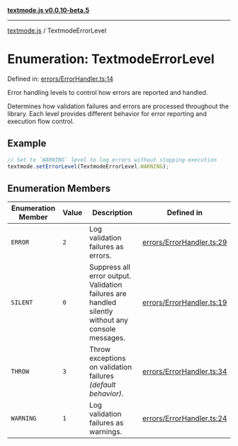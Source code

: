 [**textmode.js v0.0.10-beta.5**](../README.md)

***

[textmode.js](../README.md) / TextmodeErrorLevel

# Enumeration: TextmodeErrorLevel

Defined in: [errors/ErrorHandler.ts:14](https://github.com/humanbydefinition/textmode.js-dev/blob/e3dc79bc1521c853de25f7f80d6e8ec46edd909c/src/errors/ErrorHandler.ts#L14)

Error handling levels to control how errors are reported and handled.

Determines how validation failures and errors are processed throughout the library.
Each level provides different behavior for error reporting and execution flow control.

## Example

```ts
// Set to `WARNING` level to log errors without stopping execution
textmode.setErrorLevel(TextmodeErrorLevel.WARNING);
```

## Enumeration Members

| Enumeration Member | Value | Description | Defined in |
| ------ | ------ | ------ | ------ |
| <a id="error"></a> `ERROR` | `2` | Log validation failures as errors. | [errors/ErrorHandler.ts:29](https://github.com/humanbydefinition/textmode.js-dev/blob/e3dc79bc1521c853de25f7f80d6e8ec46edd909c/src/errors/ErrorHandler.ts#L29) |
| <a id="silent"></a> `SILENT` | `0` | Suppress all error output. Validation failures are handled silently without any console messages. | [errors/ErrorHandler.ts:19](https://github.com/humanbydefinition/textmode.js-dev/blob/e3dc79bc1521c853de25f7f80d6e8ec46edd909c/src/errors/ErrorHandler.ts#L19) |
| <a id="throw"></a> `THROW` | `3` | Throw exceptions on validation failures *(default behavior)*. | [errors/ErrorHandler.ts:34](https://github.com/humanbydefinition/textmode.js-dev/blob/e3dc79bc1521c853de25f7f80d6e8ec46edd909c/src/errors/ErrorHandler.ts#L34) |
| <a id="warning"></a> `WARNING` | `1` | Log validation failures as warnings. | [errors/ErrorHandler.ts:24](https://github.com/humanbydefinition/textmode.js-dev/blob/e3dc79bc1521c853de25f7f80d6e8ec46edd909c/src/errors/ErrorHandler.ts#L24) |
